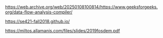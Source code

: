 https://web.archive.org/web/20250108100814/https://www.geeksforgeeks.org/data-flow-analysis-compiler/

https://se421-fall2018.github.io/

https://miltos.allamanis.com/files/slides/2019fosdem.pdf
